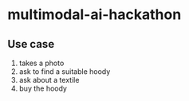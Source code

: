 # multimodal-ai-hackathon

## Use case

1. takes a photo
1. ask to find a suitable hoody
1. ask about a textile
1. buy the hoody
